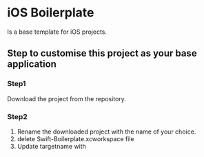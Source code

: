 # iOS Boilerplate

Is a base template for iOS projects.

## Step to customise this project as your base application

### Step1

Download the project from the repository.

### Step2

1.  Rename the downloaded project with the name of your choice.
1.  delete Swift-Boilerplate.xcworkspace file
1.  Update targetname with

